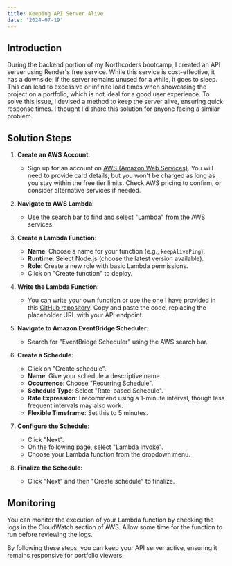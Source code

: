 ```yaml
---
title: Keeping API Server Alive
date: '2024-07-19'
---
```


## Introduction

During the backend portion of my Northcoders bootcamp, I created an API server using Render's free service. While this service is cost-effective, it has a downside: if the server remains unused for a while, it goes to sleep. This can lead to excessive or infinite load times when showcasing the project on a portfolio, which is not ideal for a good user experience. To solve this issue, I devised a method to keep the server alive, ensuring quick response times. I thought I'd share this solution for anyone facing a similar problem.

## Solution Steps

1. **Create an AWS Account**:
    
    - Sign up for an account on [AWS (Amazon Web Services)](https://aws.amazon.com/). You will need to provide card details, but you won't be charged as long as you stay within the free tier limits. Check AWS pricing to confirm, or consider alternative services if needed.
2. **Navigate to AWS Lambda**:
    
    - Use the search bar to find and select "Lambda" from the AWS services.
3. **Create a Lambda Function**:
    
    - **Name**: Choose a name for your function (e.g., `keepAlivePing`).
    - **Runtime**: Select Node.js (choose the latest version available).
    - **Role**: Create a new role with basic Lambda permissions.
    - Click on "Create function" to deploy.
4. **Write the Lambda Function**:
    
    - You can write your own function or use the one I have provided in this [GitHub repository](https://github.com/Burnlees/server-pinger/blob/main/apiServerPing.js). Copy and paste the code, replacing the placeholder URL with your API endpoint.
5. **Navigate to Amazon EventBridge Scheduler**:
    
    - Search for "EventBridge Scheduler" using the AWS search bar.
6. **Create a Schedule**:
    
    - Click on "Create schedule".
    - **Name**: Give your schedule a descriptive name.
    - **Occurrence**: Choose "Recurring Schedule".
    - **Schedule Type**: Select "Rate-based Schedule".
    - **Rate Expression**: I recommend using a 1-minute interval, though less frequent intervals may also work.
    - **Flexible Timeframe**: Set this to 5 minutes.
7. **Configure the Schedule**:
    
    - Click "Next".
    - On the following page, select "Lambda Invoke".
    - Choose your Lambda function from the dropdown menu.
8. **Finalize the Schedule**:
    
    - Click "Next" and then "Create schedule" to finalize.

## Monitoring

You can monitor the execution of your Lambda function by checking the logs in the CloudWatch section of AWS. Allow some time for the function to run before reviewing the logs.

By following these steps, you can keep your API server active, ensuring it remains responsive for portfolio viewers.